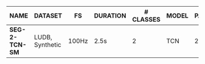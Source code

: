 | NAME             | DATASET                  | FS    | DURATION | # CLASSES | MODEL         | PARAMS | FLOPS   | METRIC    |
| ---------------- | ------------------------ | ----- | -------- | --------- | ------------- | ------ | ------- | --------- |
| __SEG-2-TCN-SM__ | LUDB, Synthetic          | 100Hz | 2.5s     | 2         | TCN           | 2K     | 0.42M   | 96.6% F1  |
